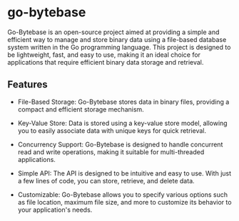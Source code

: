 # go-bytebase

Go-Bytebase is an open-source project aimed at providing a simple and efficient way to manage and store binary data using a file-based database system written in the Go programming language. This project is designed to be lightweight, fast, and easy to use, making it an ideal choice for applications that require efficient binary data storage and retrieval.

## Features
- File-Based Storage: Go-Bytebase stores data in binary files, providing a compact and efficient storage mechanism.

- Key-Value Store: Data is stored using a key-value store model, allowing you to easily associate data with unique keys for quick retrieval.

- Concurrency Support: Go-Bytebase is designed to handle concurrent read and write operations, making it suitable for multi-threaded applications.

- Simple API: The API is designed to be intuitive and easy to use. With just a few lines of code, you can store, retrieve, and delete data.

- Customizable: Go-Bytebase allows you to specify various options such as file location, maximum file size, and more to customize its behavior to your application's needs.
